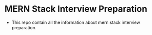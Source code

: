 # MERN Stack Interview Preparation

- This repo contain all the information about mern stack interview preparation.
